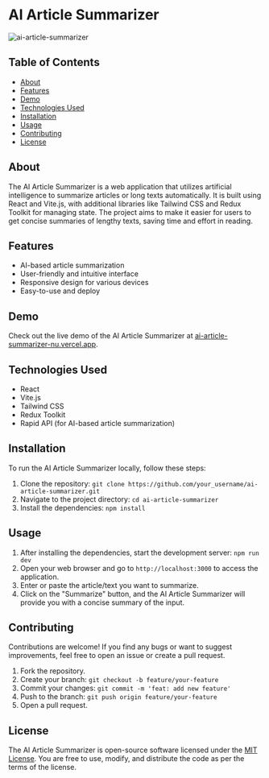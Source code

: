 # AI Article Summarizer

![ai-article-summarizer](https://user-images.githubusercontent.com/your_username/your_repository/your_image.png)

## Table of Contents

- [About](#about)
- [Features](#features)
- [Demo](#demo)
- [Technologies Used](#technologies-used)
- [Installation](#installation)
- [Usage](#usage)
- [Contributing](#contributing)
- [License](#license)

## About

The AI Article Summarizer is a web application that utilizes artificial intelligence to summarize articles or long texts automatically. It is built using React and Vite.js, with additional libraries like Tailwind CSS and Redux Toolkit for managing state. The project aims to make it easier for users to get concise summaries of lengthy texts, saving time and effort in reading.

## Features

- AI-based article summarization
- User-friendly and intuitive interface
- Responsive design for various devices
- Easy-to-use and deploy

## Demo

Check out the live demo of the AI Article Summarizer at [ai-article-summarizer-nu.vercel.app](https://ai-article-summarizer-nu.vercel.app).

## Technologies Used

- React
- Vite.js
- Tailwind CSS
- Redux Toolkit
- Rapid API (for AI-based article summarization)

## Installation

To run the AI Article Summarizer locally, follow these steps:

1. Clone the repository: `git clone https://github.com/your_username/ai-article-summarizer.git`
2. Navigate to the project directory: `cd ai-article-summarizer`
3. Install the dependencies: `npm install`

## Usage

1. After installing the dependencies, start the development server: `npm run dev`
2. Open your web browser and go to `http://localhost:3000` to access the application.
3. Enter or paste the article/text you want to summarize.
4. Click on the "Summarize" button, and the AI Article Summarizer will provide you with a concise summary of the input.

## Contributing

Contributions are welcome! If you find any bugs or want to suggest improvements, feel free to open an issue or create a pull request.

1. Fork the repository.
2. Create your branch: `git checkout -b feature/your-feature`
3. Commit your changes: `git commit -m 'feat: add new feature'`
4. Push to the branch: `git push origin feature/your-feature`
5. Open a pull request.

## License

The AI Article Summarizer is open-source software licensed under the [MIT License](LICENSE). You are free to use, modify, and distribute the code as per the terms of the license.
